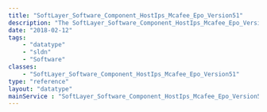 ```yaml
---
title: "SoftLayer_Software_Component_HostIps_Mcafee_Epo_Version51"
description: "The SoftLayer_Software_Component_HostIps_Mcafee_Epo_Version51 data type represents a single McAfee Secure Host IPS software component that uses the ePO Server. "
date: "2018-02-12"
tags:
    - "datatype"
    - "sldn"
    - "Software"
classes:
    - "SoftLayer_Software_Component_HostIps_Mcafee_Epo_Version51"
type: "reference"
layout: "datatype"
mainService : "SoftLayer_Software_Component_HostIps_Mcafee_Epo_Version51"
---
```

